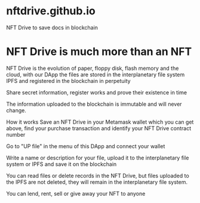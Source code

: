 # nftdrive.github.io
NFT Drive to save docs in
blockchain

# NFT Drive is much more than an NFT
NFT Drive is the evolution of paper, floppy disk, flash memory and the cloud, with our DApp the files are stored in the interplanetary file system IPFS and registered in the blockchain in perpetuity

Share secret information, register works and prove their existence in time

The information uploaded to the blockchain is immutable and will never change.

How it works
Save an NFT Drive in your Metamask wallet which you can get above, find your purchase transaction and identify your NFT Drive contract number

Go to "UP file" in the menu of this DApp and connect your wallet

Write a name or description for your file, upload it to the interplanetary file system or IPFS and save it on the blockchain

You can read files or delete records in the NFT Drive, but files uploaded to the IPFS are not deleted, they will remain in the interplanetary file system.

You can lend, rent, sell or give away your NFT to anyone

